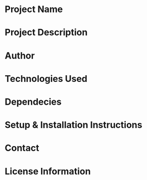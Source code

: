 # Project Name

# Project Description

# Author

# Technologies Used

# Dependecies

# Setup & Installation Instructions

# Contact

# License Information

